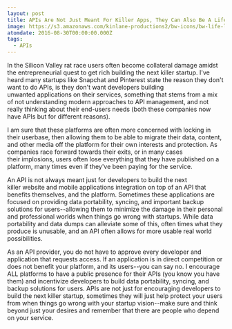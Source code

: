 ```yaml
---
layout: post
title: APIs Are Not Just Meant For Killer Apps, They Can Also Be A Lifeline For Users
image: https://s3.amazonaws.com/kinlane-productions2/bw-icons/bw-life-line-rescue.png
atomdate: 2016-08-30T00:00:00.000Z
tags:
  - APIs
---
```

In the Silicon Valley rat race users often become collateral damage amidst the entrepreneurial quest to get rich building the next killer startup. I've heard many startups like Snapchat and Pinterest state the reason they don't want to do APIs, is they don't want developers building unwanted applications on their services, something that stems from a mix of not understanding modern approaches to API management, and not really thinking about their end-users needs (both these companies now have APIs but for different reasons).

I am sure that these platforms are often more concerned with locking in their userbase, then allowing them to be able to migrate their data, content, and other media off the platform for their own interests and protection. As companies race forward towards their exits, or in many cases their implosions, users often lose everything that they have published on a platform, many times even if they've been paying for the service.

An API is not always meant just for developers to build the next killer website and mobile applications integration on top of an API that benefits themselves, and the platform. Sometimes these applications are focused on providing data portability, syncing, and important backup solutions for users--allowing them to minimize the damage in their personal and professional worlds when things go wrong with startups. While data portability and data dumps can alleviate some of this, often times what they produce is unusable, and an API often allows for more usable real world possibilities.

As an API provider, you do not have to approve every developer and application that requests access. If an application is in direct competition or does not benefit your platform, and its users--you can say no. I encourage ALL platforms to have a public presence for their APIs (you know you have them) and incentivize developers to build data portability, syncing, and backup solutions for users. APIs are not just for encouraging developers to build the next killer startup, sometimes they will just help protect your users from when things go wrong with your startup vision--make sure and think beyond just your desires and remember that there are people who depend on your service.